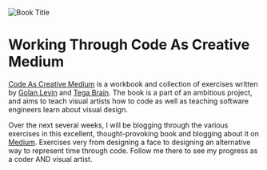 ![Book Title](https://images.app.goo.gl/STgYn9gPzm7YWyjCA)

# Working Through Code As Creative Medium

[Code As Creative Medium](https://www.amazon.com/Code-Creative-Medium-Handbook-Computational/dp/0262542048/ref=sr_1_1?crid=DVYAPBSLE31&dchild=1&keywords=golan+levin&qid=1620660304&sprefix=tokyo+dri%2Caps%2C231&sr=8-1) is a workbook and collection of exercises written by [Golan Levin](http://www.flong.com/) and [Tega Brain](http://www.tegabrain.com/). The book is a part of an ambitious project, and aims to teach visual artists how to code as well as teaching software engineers learn about visual design.

Over the next several weeks, I will be blogging through the various exercises in this excellent, thought-provoking book and blogging about it on [Medium](https://marthaller-jr.medium.com/). Exercises very from designing a face to designing an alternative way to represent time through code. Follow me there to see my progress as a coder AND visual artist.
